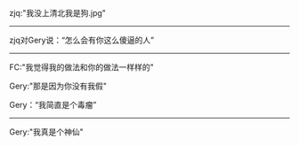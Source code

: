 zjq:"我没上清北我是狗.jpg"

----

zjq对Gery说：“怎么会有你这么傻逼的人”

----

FC:"我觉得我的做法和你的做法一样样的"

Gery:"那是因为你没有我假"

Gery：“我简直是个毒瘤”

---

Gery:"我真是个神仙"